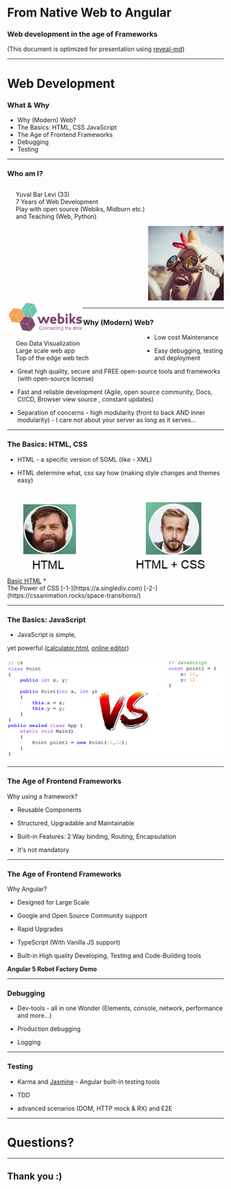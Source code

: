 # From Native Web to Angular
### Web development in the age of Frameworks

(This document is optimized for presentation using [reveal-md](https://github.com/webpro/reveal-md))

---

# Web Development


### What &amp; Why
* Why (Modern) Web?
* The Basics: HTML, CSS JavaScript
* The Age of Frontend Frameworks
* Debugging
* Testing

---

### Who am I?
<p style="float:left; width: 60%; text-align:left; padding: 0 20px">
Yuval Bar Levi (33) <br> 7 Years of Web Development <br>
Play with open source (Webiks, Midburn etc.) and Teaching (Web, Python) <br>
</p>
<div style="float:right;width: 35%;">
    <img src="./my_profile.jpg" style="max-height:30vh">
</div>
<div style="clear: both;"></div>
<div style="float:left;width:35%;">
    <a href="http://webiks.com/" target="_blank">
        <img src="./webiks.png" style="max-height:30vh">
    </a>
</div>
<p style="float:left; width: 60%; text-align:left; padding: 0 20px">
    Geo Data Visualization <br>
    Large scale web app <br>
    Top of the edge web tech <br>
</p>



---

### Why (Modern) Web?
* Low cost Maintenance
<!-- .element: class="fragment" -->
* Easy debugging, testing and deployment
<!-- .element: class="fragment" -->
* Great high quality, secure and FREE open-source tools and frameworks (with open-source license)
<!-- .element: class="fragment" -->
* Fast and reliable development (Agile, open source community, Docs, CI/CD, Browser view source , constant updates)
<!-- .element: class="fragment" -->
* Separation of concerns - high modularity (front to back AND inner modularity) - I care not about your server as long as it serves...
<!-- .element: class="fragment" -->


---

### The Basics: HTML, CSS

* HTML - a specific version of SGML (like - XML)
<!-- .element: class="fragment" -->
* HTML determine what, css say how (making style changes and themes easy)
<!-- .element: class="fragment" -->


<div>
    <img src="./HTML_CSS.png" style="max-height:20vh">
</div>
<!-- .element: class="fragment" -->
<a href="Calculator.html" target="_blank">Basic HTML</a>
<!-- .element: class="fragment" -->
* <div>The Power of CSS [-1-](https://a.singlediv.com) [-2-](https://cssanimation.rocks/space-transitions/)</div>
<!-- .element: class="fragment" -->

---

### The Basics: JavaScript

* JavaScript is simple, 
<!-- .element: class="fragment" -->
yet powerful (<a href="/Calculator.html" target="_blank">calculator.html</a>, [online editor](https://codepen.io/Venerons/pen/BvHbK))


<div>
    <img src="./csharp_vs_js.png">
</div>

---

### The Age of Frontend Frameworks
Why using a framework?
- Reusable Components
<!-- .element: class="fragment" -->
- Structured, Upgradable and Maintainable
<!-- .element: class="fragment" -->
- Built-in Features: 2 Way binding, Routing, Encapsulation
<!-- .element: class="fragment" -->
- It's not mandatory
<!-- .element: class="fragment" -->

---

### The Age of Frontend Frameworks
Why Angular?
- Designed for Large Scale
<!-- .element: class="fragment" -->
- Google and Open Source Community support
<!-- .element: class="fragment" -->
- Rapid Upgrades
<!-- .element: class="fragment" -->
- TypeScript (With Vanilla JS support)
<!-- .element: class="fragment" -->
- Built-in High quality Developing, Testing and Code-Building tools
<!-- .element: class="fragment" -->

__Angular 5 Robot Factory Demo__
<!-- .element: class="fragment" -->

---


### Debugging
* Dev-tools - all in one Wonder (Elements, console, network, performance and more...)
<!-- .element: class="fragment" -->
* Production debugging
<!-- .element: class="fragment" -->
* Logging
<!-- .element: class="fragment" -->

---

### Testing 
* Karma and [Jasmine](https://jasmine.github.io/pages/docs_home.html) - Angular built-in testing tools
<!-- .element: class="fragment" -->
* TDD
<!-- .element: class="fragment" -->
* advanced scenarios (DOM, HTTP mock & RX) and E2E



---

# Questions? 

---

## Thank you :)